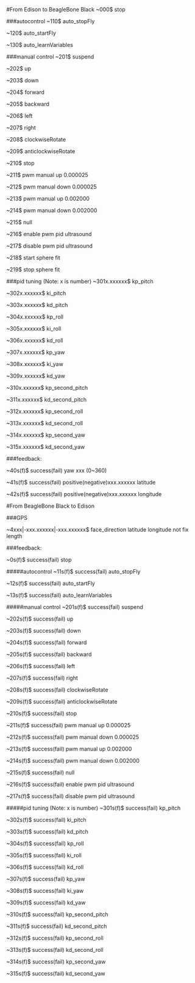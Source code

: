 #From Edison to BeagleBone Black
~000$ stop

###autocontrol
~110$ auto_stopFly

~120$ auto_startFly

~130$ auto_learnVariables

###manual control
~201$ suspend

~202$ up

~203$ down

~204$ forward

~205$ backward

~206$ left

~207$ right

~208$ clockwiseRotate

~209$ anticlockwiseRotate

~210$ stop

~211$ pwm manual up 0.000025

~212$ pwm manual down 0.000025

~213$ pwm manual up 0.002000

~214$ pwm manual down 0.002000

~215$ null

~216$ enable pwm pid ultrasound

~217$ disable pwm pid ultrasound

~218$ start sphere fit

~219$ stop sphere fit

###pid tuning (Note: x is number)
~301x.xxxxxx$ kp_pitch

~302x.xxxxxx$ ki_pitch

~303x.xxxxxx$ kd_pitch

~304x.xxxxxx$ kp_roll

~305x.xxxxxx$ ki_roll

~306x.xxxxxx$ kd_roll

~307x.xxxxxx$ kp_yaw

~308x.xxxxxx$ ki_yaw

~309x.xxxxxx$ kd_yaw

~310x.xxxxxx$ kp_second_pitch

~311x.xxxxxx$ kd_second_pitch

~312x.xxxxxx$ kp_second_roll

~313x.xxxxxx$ kd_second_roll

~314x.xxxxxx$ kp_second_yaw

~315x.xxxxxx$ kd_second_yaw

###feedback:

~40s(f)$ success(fail) yaw xxx (0~360)

~41s(f)$ success(fail) positive(negative)xxx.xxxxxx latitude

~42s(f)$ success(fail) positive(negative)xxx.xxxxxx longitude


#From BeagleBone Black to Edison

###GPS

~4xxx|-xxx.xxxxxx|-xxx.xxxxxx$ face_direction latitude longitude not fix length

<!--~40xxx$ yaw xxx (0~360)-->

<!--~41p(n)xxx.xxxxxx$ positive(negative)xxx.xxxxxx latitude-->

<!--~42p(n)xxx.xxxxxx$ positive(negative)xxx.xxxxxx longitude-->

###feedback:

~0s(f)$ success(fail) stop

#####autocontrol
~11s(f)$ success(fail) auto_stopFly

~12s(f)$ success(fail) auto_startFly

~13s(f)$ success(fail) auto_learnVariables

#####manual control
~201s(f)$ success(fail) suspend

~202s(f)$ success(fail) up

~203s(f)$ success(fail) down

~204s(f)$ success(fail) forward

~205s(f)$ success(fail) backward

~206s(f)$ success(fail) left

~207s(f)$ success(fail) right

~208s(f)$ success(fail) clockwiseRotate

~209s(f)$ success(fail) anticlockwiseRotate

~210s(f)$ success(fail) stop

~211s(f)$ success(fail) pwm manual up 0.000025

~212s(f)$ success(fail) pwm manual down 0.000025

~213s(f)$ success(fail) pwm manual up 0.002000

~214s(f)$ success(fail) pwm manual down 0.002000

~215s(f)$ success(fail) null

~216s(f)$ success(fail) enable pwm pid ultrasound

~217s(f)$ success(fail) disable pwm pid ultrasound

#####pid tuning (Note: x is number)
~301s(f)$ success(fail) kp_pitch

~302s(f)$ success(fail) ki_pitch

~303s(f)$ success(fail) kd_pitch

~304s(f)$ success(fail) kp_roll

~305s(f)$ success(fail) ki_roll

~306s(f)$ success(fail) kd_roll

~307s(f)$ success(fail) kp_yaw

~308s(f)$ success(fail) ki_yaw

~309s(f)$ success(fail) kd_yaw

~310s(f)$ success(fail) kp_second_pitch

~311s(f)$ success(fail) kd_second_pitch

~312s(f)$ success(fail) kp_second_roll

~313s(f)$ success(fail) kd_second_roll

~314s(f)$ success(fail) kp_second_yaw

~315s(f)$ success(fail) kd_second_yaw

